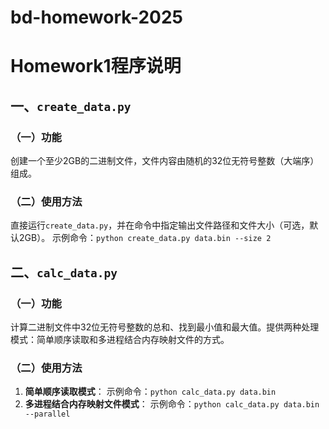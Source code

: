 # bd-homework-2025
# Homework1程序说明
## 一、`create_data.py`
### （一）功能
创建一个至少2GB的二进制文件，文件内容由随机的32位无符号整数（大端序）组成。

### （二）使用方法
直接运行`create_data.py`，并在命令中指定输出文件路径和文件大小（可选，默认2GB）。
示例命令：`python create_data.py data.bin --size 2`

## 二、`calc_data.py`
### （一）功能
计算二进制文件中32位无符号整数的总和、找到最小值和最大值。提供两种处理模式：简单顺序读取和多进程结合内存映射文件的方式。

### （二）使用方法
1. **简单顺序读取模式**：
示例命令：`python calc_data.py data.bin`
2. **多进程结合内存映射文件模式**：
示例命令：`python calc_data.py data.bin --parallel` 
